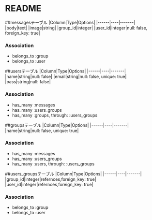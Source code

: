 # README


##messagesテーブル
|Column|Type|Options|
|------|----|-------|
|body|text|
|image|string|
|group_id|integer|
|user_id|integer|null: false, foreign_key: true|

### Association
- belongs_to :group
- belongs_to :user


##usersテーブル
|Column|Type|Options|
|------|----|-------|
|name|string|null: false|
|email|string|null: false, unique: true|
|pass|string|null: false|

### Association
- has_many :messages
- has_many :users_groups
- has_many :groups, through: :users_groups


##groupsテーブル
|Column|Type|Options|
|------|----|-------|
|name|string|null: false, unique: true|

### Association
- has_many :messages
- has_many :users_groups
- has_many :users, through: :users_groups


##users_groupsテーブル
|Column|Type|Options|
|------|----|-------|
|group_id|integer|refernces,foreign_key: true|
|user_id|integer|refernces,foreign_key: true|

### Association
- belongs_to :group
- belongs_to :user

